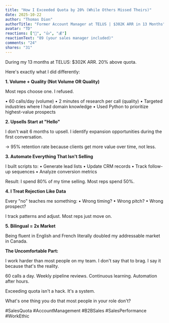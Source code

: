 ```yaml
---
title: "How I Exceeded Quota by 20% (While Others Missed Theirs)"
date: 2025-10-22
author: "Thomas Dion"
authorTitle: "Former Account Manager at TELUS | $302K ARR in 13 Months"
avatar: "TD"
reactions: ["🎯", "👍", "💰"]
reactionText: "89 (your sales manager included)"
comments: "24"
shares: "31"
---
```


During my 13 months at TELUS: $302K ARR. 20% above quota.

Here's exactly what I did differently:

**1. Volume + Quality (Not Volume OR Quality)**

Most reps choose one. I refused.

• 60 calls/day (volume)
• 2 minutes of research per call (quality)
• Targeted industries where I had domain knowledge
• Used Python to prioritize highest-value prospects

**2. Upsells Start at "Hello"**

I don't wait 6 months to upsell. I identify expansion opportunities during the first conversation.

→ 95% retention rate because clients get more value over time, not less.

**3. Automate Everything That Isn't Selling**

I built scripts to:
• Generate lead lists
• Update CRM records
• Track follow-up sequences
• Analyze conversion metrics

Result: I spend 80% of my time selling. Most reps spend 50%.

**4. I Treat Rejection Like Data**

Every "no" teaches me something:
• Wrong timing?
• Wrong pitch?
• Wrong prospect?

I track patterns and adjust. Most reps just move on.

**5. Bilingual = 2x Market**

Being fluent in English and French literally doubled my addressable market in Canada.

**The Uncomfortable Part:**

I work harder than most people on my team. I don't say that to brag. I say it because that's the reality.

60 calls a day.
Weekly pipeline reviews.
Continuous learning.
Automation after hours.

Exceeding quota isn't a hack. It's a system.

What's one thing you do that most people in your role don't?

#SalesQuota #AccountManagement #B2BSales #SalesPerformance #WorkEthic
